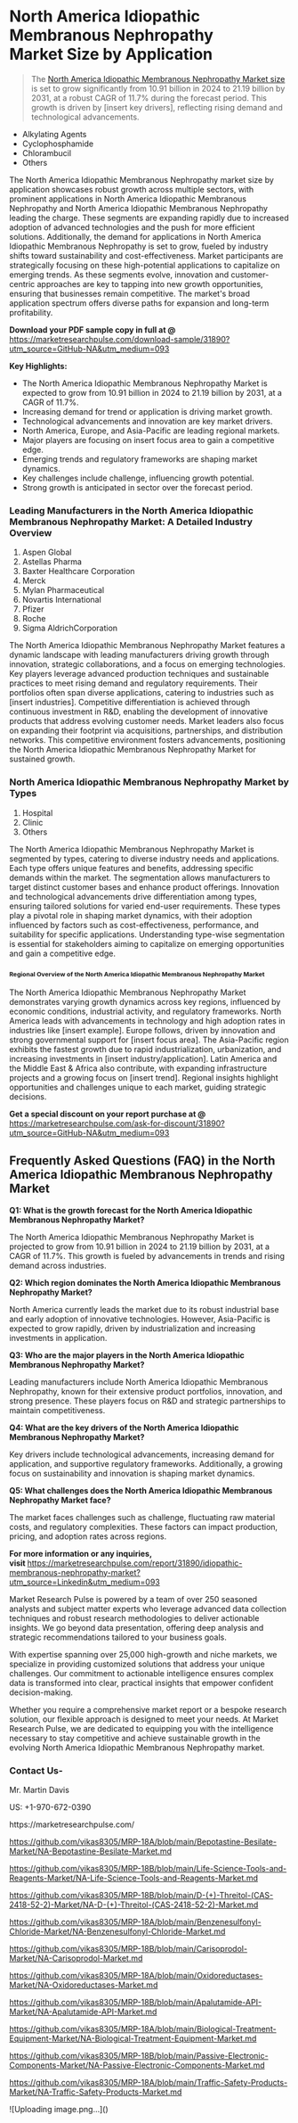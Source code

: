 <h1>North America Idiopathic Membranous Nephropathy Market&nbsp;Size by Application</h1><blockquote><p>The <a href="https://marketresearchpulse.com/download-sample/31890?utm_source=GitHub-NA&amp;utm_medium=093">North America Idiopathic Membranous Nephropathy Market size</a> is set to grow significantly from 10.91 billion in 2024 to 21.19 billion by 2031, at a robust CAGR of 11.7% during the forecast period. This growth is driven by [insert key drivers], reflecting rising demand and technological advancements.</p></blockquote><ul><li>Alkylating Agents<li> Cyclophosphamide<li> Chlorambucil<li> Others</li></ul><p>The North America Idiopathic Membranous Nephropathy market size by application showcases robust growth across multiple sectors, with prominent applications in North America Idiopathic Membranous Nephropathy and North America Idiopathic Membranous Nephropathy leading the charge. These segments are expanding rapidly due to increased adoption of advanced technologies and the push for more efficient solutions. Additionally, the demand for applications in North America Idiopathic Membranous Nephropathy is set to grow, fueled by industry shifts toward sustainability and cost-effectiveness. Market participants are strategically focusing on these high-potential applications to capitalize on emerging trends. As these segments evolve, innovation and customer-centric approaches are key to tapping into new growth opportunities, ensuring that businesses remain competitive. The market's broad application spectrum offers diverse paths for expansion and long-term profitability.</p><p><strong>Download your PDF sample copy in full at @ </strong><a href="https://marketresearchpulse.com/download-sample/31890?utm_source=GitHub-NA&amp;utm_medium=093">https://marketresearchpulse.com/download-sample/31890?utm_source=GitHub-NA&amp;utm_medium=093</a></p><p><strong>Key Highlights: </strong></p><ul><li>The North America Idiopathic Membranous Nephropathy Market is expected to grow from 10.91 billion in 2024 to 21.19 billion by 2031, at a CAGR of 11.7%.</li><li>Increasing demand for trend or application is driving market growth.</li><li>Technological advancements and innovation are key market drivers.</li><li>North America, Europe, and Asia-Pacific are leading regional markets.</li><li>Major players are focusing on insert focus area to gain a competitive edge.</li><li>Emerging trends and regulatory frameworks are shaping market dynamics.</li><li>Key challenges include challenge, influencing growth potential.</li><li>Strong growth is anticipated in sector over the forecast period.</li></ul><h3>Leading Manufacturers in the North America Idiopathic Membranous Nephropathy Market: A Detailed Industry Overview</h3><ol><li>Aspen Global</li><li>Astellas Pharma</li><li>Baxter Healthcare Corporation</li><li>Merck</li><li>Mylan Pharmaceutical</li><li>Novartis International</li><li>Pfizer</li><li>Roche</li><li>Sigma AldrichCorporation</li></ol><div class="flex max-w-full flex-col flex-grow"><div class="min-h-8 text-message flex w-full flex-col items-end gap-2 whitespace-normal break-words [.text-message+&amp;]:mt-5" dir="auto" data-message-author-role="assistant" data-message-id="fd8432e4-4910-450d-b182-61b7bfb0a01f" data-message-model-slug="gpt-4o"><div class="flex w-full flex-col gap-1 empty:hidden first:pt-[3px]"><div class="markdown prose w-full break-words dark:prose-invert light"><p>The North America Idiopathic Membranous Nephropathy Market features a dynamic landscape with leading manufacturers driving growth through innovation, strategic collaborations, and a focus on emerging technologies. Key players leverage advanced production techniques and sustainable practices to meet rising demand and regulatory requirements. Their portfolios often span diverse applications, catering to industries such as [insert industries]. Competitive differentiation is achieved through continuous investment in R&amp;D, enabling the development of innovative products that address evolving customer needs. Market leaders also focus on expanding their footprint via acquisitions, partnerships, and distribution networks. This competitive environment fosters advancements, positioning the North America Idiopathic Membranous Nephropathy Market for sustained growth.</p></div></div></div></div><h3>North America Idiopathic Membranous Nephropathy Market by Types</h3><ol><li>Hospital<li> Clinic<li> Others</li></ol><div class="flex max-w-full flex-col flex-grow"><div class="min-h-8 text-message flex w-full flex-col items-end gap-2 whitespace-normal break-words [.text-message+&amp;]:mt-5" dir="auto" data-message-author-role="assistant" data-message-id="084470be-0bb7-4664-bddf-5156b4f41249" data-message-model-slug="gpt-4o-mini"><div class="flex w-full flex-col gap-1 empty:hidden first:pt-[3px]"><div class="markdown prose w-full break-words dark:prose-invert light"><p>The North America Idiopathic Membranous Nephropathy Market is segmented by types, catering to diverse industry needs and applications. Each type offers unique features and benefits, addressing specific demands within the market. The segmentation allows manufacturers to target distinct customer bases and enhance product offerings. Innovation and technological advancements drive differentiation among types, ensuring tailored solutions for varied end-user requirements. These types play a pivotal role in shaping market dynamics, with their adoption influenced by factors such as cost-effectiveness, performance, and suitability for specific applications. Understanding type-wise segmentation is essential for stakeholders aiming to capitalize on emerging opportunities and gain a competitive edge.</p></div></div></div></div><h3><span style="font-size: 11px;">Regional Overview of the North America Idiopathic Membranous Nephropathy Market</span></h3><div class="flex max-w-full flex-col flex-grow"><div class="min-h-8 text-message flex w-full flex-col items-end gap-2 whitespace-normal break-words [.text-message+&amp;]:mt-5" dir="auto" data-message-author-role="assistant" data-message-id="e9038762-ce64-4e30-91c9-9bd413514231" data-message-model-slug="gpt-4o-mini"><div class="flex w-full flex-col gap-1 empty:hidden first:pt-[3px]"><div class="markdown prose w-full break-words dark:prose-invert light"><p>The North America Idiopathic Membranous Nephropathy Market demonstrates varying growth dynamics across key regions, influenced by economic conditions, industrial activity, and regulatory frameworks. North America leads with advancements in technology and high adoption rates in industries like [insert example]. Europe follows, driven by innovation and strong governmental support for [insert focus area]. The Asia-Pacific region exhibits the fastest growth due to rapid industrialization, urbanization, and increasing investments in [insert industry/application]. Latin America and the Middle East &amp; Africa also contribute, with expanding infrastructure projects and a growing focus on [insert trend]. Regional insights highlight opportunities and challenges unique to each market, guiding strategic decisions.</p></div></div></div></div><p><strong>Get a special discount on your report purchase at @ </strong><a href="https://marketresearchpulse.com/ask-for-discount/31890?utm_source=GitHub-NA&amp;utm_medium=093">https://marketresearchpulse.com/ask-for-discount/31890?utm_source=GitHub-NA&amp;utm_medium=093</a></p><h2>Frequently Asked Questions (FAQ) in the North America Idiopathic Membranous Nephropathy Market</h2><p><strong>Q1: What is the growth forecast for the North America Idiopathic Membranous Nephropathy Market?</strong></p><p>The North America Idiopathic Membranous Nephropathy Market is projected to grow from 10.91 billion in 2024 to 21.19 billion by 2031, at a CAGR of 11.7%. This growth is fueled by advancements in trends and rising demand across industries.</p><p><strong>Q2: Which region dominates the North America Idiopathic Membranous Nephropathy Market?</strong></p><p>North America currently leads the market due to its robust industrial base and early adoption of innovative technologies. However, Asia-Pacific is expected to grow rapidly, driven by industrialization and increasing investments in application.</p><p><strong>Q3: Who are the major players in the North America Idiopathic Membranous Nephropathy Market?</strong></p><p>Leading manufacturers include North America Idiopathic Membranous Nephropathy, known for their extensive product portfolios, innovation, and strong presence. These players focus on R&amp;D and strategic partnerships to maintain competitiveness.</p><p><strong>Q4: What are the key drivers of the North America Idiopathic Membranous Nephropathy Market?</strong></p><p>Key drivers include technological advancements, increasing demand for application, and supportive regulatory frameworks. Additionally, a growing focus on sustainability and innovation is shaping market dynamics.</p><p><strong>Q5: What challenges does the North America Idiopathic Membranous Nephropathy Market face?</strong></p><p>The market faces challenges such as challenge, fluctuating raw material costs, and regulatory complexities. These factors can impact production, pricing, and adoption rates across regions.</p><p><strong>For more information or any inquiries, visit&nbsp;</strong><a href="https://marketresearchpulse.com/report/31890/idiopathic-membranous-nephropathy-market?utm_source=Linkedin&utm_medium=093">https://marketresearchpulse.com/report/31890/idiopathic-membranous-nephropathy-market?utm_source=Linkedin&utm_medium=093</a></p><p>Market Research Pulse is powered by a team of over 250 seasoned analysts and subject matter experts who leverage advanced data collection techniques and robust research methodologies to deliver actionable insights. We go beyond data presentation, offering deep analysis and strategic recommendations tailored to your business goals.</p><p>With expertise spanning over 25,000 high-growth and niche markets, we specialize in providing customized solutions that address your unique challenges. Our commitment to actionable intelligence ensures complex data is transformed into clear, practical insights that empower confident decision-making.</p><p>Whether you require a comprehensive market report or a bespoke research solution, our flexible approach is designed to meet your needs. At Market Research Pulse, we are dedicated to equipping you with the intelligence necessary to stay competitive and achieve sustainable growth in the evolving North America Idiopathic Membranous Nephropathy market.</p><h3><strong>Contact Us-</strong></h3><p>Mr. Martin Davis</p><p>US: +1-970-672-0390</p><p>https://marketresearchpulse.com/</p><p><a href="https://github.com/vikas8305/MRP-18A/blob/main/Bepotastine-Besilate-Market/NA-Bepotastine-Besilate-Market.md">https://github.com/vikas8305/MRP-18A/blob/main/Bepotastine-Besilate-Market/NA-Bepotastine-Besilate-Market.md</a></p><p><a href="https://github.com/vikas8305/MRP-18B/blob/main/Life-Science-Tools-and-Reagents-Market/NA-Life-Science-Tools-and-Reagents-Market.md">https://github.com/vikas8305/MRP-18B/blob/main/Life-Science-Tools-and-Reagents-Market/NA-Life-Science-Tools-and-Reagents-Market.md</a></p><p><a href="https://github.com/vikas8305/MRP-18B/blob/main/D-(+)-Threitol-(CAS-2418-52-2)-Market/NA-D-(+)-Threitol-(CAS-2418-52-2)-Market.md">https://github.com/vikas8305/MRP-18B/blob/main/D-(+)-Threitol-(CAS-2418-52-2)-Market/NA-D-(+)-Threitol-(CAS-2418-52-2)-Market.md</a></p><p><a href="https://github.com/vikas8305/MRP-18A/blob/main/Benzenesulfonyl-Chloride-Market/NA-Benzenesulfonyl-Chloride-Market.md">https://github.com/vikas8305/MRP-18A/blob/main/Benzenesulfonyl-Chloride-Market/NA-Benzenesulfonyl-Chloride-Market.md</a></p><p><a href="https://github.com/vikas8305/MRP-18B/blob/main/Carisoprodol-Market/NA-Carisoprodol-Market.md">https://github.com/vikas8305/MRP-18B/blob/main/Carisoprodol-Market/NA-Carisoprodol-Market.md</a></p><p><a href="https://github.com/vikas8305/MRP-18A/blob/main/Oxidoreductases-Market/NA-Oxidoreductases-Market.md">https://github.com/vikas8305/MRP-18A/blob/main/Oxidoreductases-Market/NA-Oxidoreductases-Market.md</a></p><p><a href="https://github.com/vikas8305/MRP-18B/blob/main/Apalutamide-API-Market/NA-Apalutamide-API-Market.md">https://github.com/vikas8305/MRP-18B/blob/main/Apalutamide-API-Market/NA-Apalutamide-API-Market.md</a></p><p><a href="https://github.com/vikas8305/MRP-18A/blob/main/Biological-Treatment-Equipment-Market/NA-Biological-Treatment-Equipment-Market.md">https://github.com/vikas8305/MRP-18A/blob/main/Biological-Treatment-Equipment-Market/NA-Biological-Treatment-Equipment-Market.md</a></p><p><a href="https://github.com/vikas8305/MRP-18B/blob/main/Passive-Electronic-Components-Market/NA-Passive-Electronic-Components-Market.md">https://github.com/vikas8305/MRP-18B/blob/main/Passive-Electronic-Components-Market/NA-Passive-Electronic-Components-Market.md</a></p><p><a href="https://github.com/vikas8305/MRP-18A/blob/main/Traffic-Safety-Products-Market/NA-Traffic-Safety-Products-Market.md">https://github.com/vikas8305/MRP-18A/blob/main/Traffic-Safety-Products-Market/NA-Traffic-Safety-Products-Market.md</a></p>
![Uploading image.png…]()

